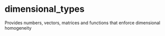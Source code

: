 # dimensional_types
Provides numbers, vectors, matrices and functions that enforce dimensional homogeneity
